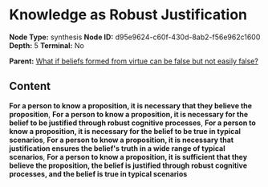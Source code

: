 # Knowledge as Robust Justification

**Node Type:** synthesis
**Node ID:** d95e9624-c60f-430d-8ab2-f56e962c1600
**Depth:** 5
**Terminal:** No

**Parent:** [What if beliefs formed from virtue can be false but not easily false?](what-if-beliefs-formed-from-virtue-can-be-false-but-not-easily-false-antithesis-2e69bc95-00a8-486c-be6a-5223b6b3dc66.md)

## Content

**For a person to know a proposition, it is necessary that they believe the proposition**, **For a person to know a proposition, it is necessary for the belief to be justified through robust cognitive processes**, **For a person to know a proposition, it is necessary for the belief to be true in typical scenarios**, **For a person to know a proposition, it is necessary that justification ensures the belief's truth in a wide range of typical scenarios**, **For a person to know a proposition, it is sufficient that they believe the proposition, the belief is justified through robust cognitive processes, and the belief is true in typical scenarios**

